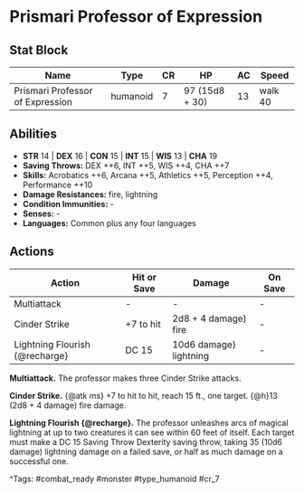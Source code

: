 # Prismari Professor of Expression

## Stat Block

| Name | Type | CR | HP | AC | Speed |
|------|------|----|----|----|-------|
| Prismari Professor of Expression | humanoid | 7 | 97 (15d8 + 30) | 13 | walk 40 |

## Abilities

- **STR** 14 | **DEX** 16 | **CON** 15 | **INT** 15 | **WIS** 13 | **CHA** 19
- **Saving Throws:** DEX ++6, INT ++5, WIS ++4, CHA ++7  
- **Skills:** Acrobatics ++6, Arcana ++5, Athletics ++5, Perception ++4, Performance ++10  
- **Damage Resistances:** fire, lightning  
- **Condition Immunities:** -  
- **Senses:** -  
- **Languages:** Common plus any four languages


## Actions

| Action | Hit or Save | Damage | On Save |
|--------|--------------|--------|----------|
| Multiattack | - | - | - |
| Cinder Strike | +7 to hit | 2d8 + 4 damage) fire | - |
| Lightning Flourish {@recharge} | DC 15 | 10d6 damage) lightning | - |

**Multiattack.** The professor makes three Cinder Strike attacks.

**Cinder Strike.** {@atk ms} +7 to hit to hit, reach 15 ft., one target. {@h}13 (2d8 + 4 damage) fire damage.

**Lightning Flourish {@recharge}.** The professor unleashes arcs of magical lightning at up to two creatures it can see within 60 feet of itself. Each target must make a DC 15 Saving Throw Dexterity saving throw, taking 35 (10d6 damage) lightning damage on a failed save, or half as much damage on a successful one.


^Tags: #combat_ready #monster #type_humanoid #cr_7